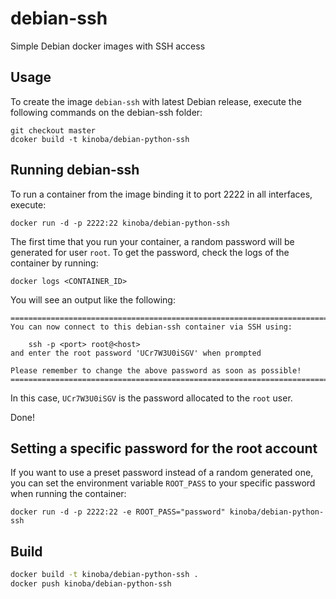 debian-ssh
============

Simple Debian docker images with SSH access


Usage
-----

To create the image `debian-ssh` with latest Debian release, 
execute the following commands on the debian-ssh folder:

    git checkout master
    dcoker build -t kinoba/debian-python-ssh

Running debian-ssh
--------------------

To run a container from the image binding it to port 2222 in all interfaces, execute:

	docker run -d -p 2222:22 kinoba/debian-python-ssh

The first time that you run your container, a random password will be generated
for user `root`. To get the password, check the logs of the container by running:

	docker logs <CONTAINER_ID>

You will see an output like the following:

	========================================================================
	You can now connect to this debian-ssh container via SSH using:

	    ssh -p <port> root@<host>
	and enter the root password 'UCr7W3U0iSGV' when prompted

	Please remember to change the above password as soon as possible!
	========================================================================

In this case, `UCr7W3U0iSGV` is the password allocated to the `root` user.

Done!


Setting a specific password for the root account
------------------------------------------------

If you want to use a preset password instead of a random generated one, you can
set the environment variable `ROOT_PASS` to your specific password when running the container:

	docker run -d -p 2222:22 -e ROOT_PASS="password" kinoba/debian-python-ssh


Build
---

```bash
docker build -t kinoba/debian-python-ssh .
docker push kinoba/debian-python-ssh
```